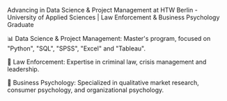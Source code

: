 Advancing in Data Science & Project Management at HTW Berlin - University of Applied Sciences | Law Enforcement & Business Psychology Graduate

📊 Data Science & Project Management: 
Master's program, focused on "Python", "SQL", "SPSS", "Excel" and "Tableau".

🚓 Law Enforcement: 
Expertise in criminal law, crisis management and leadership.

🧠 Business Psychology: 
Specialized in qualitative market research, consumer psychology, and organizational psychology.
